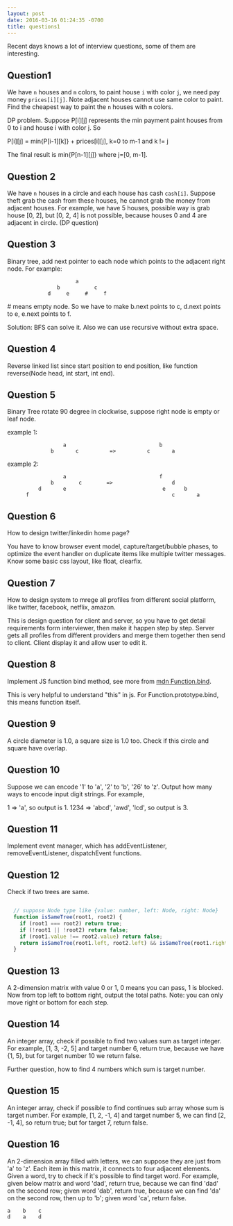 ```yaml
---
layout: post
date: 2016-03-16 01:24:35 -0700
title: questions1
---
```


Recent days knows a lot of interview questions, some of them are interesting.

## Question1
We have `n` houses and `m` colors, to paint house `i` with color `j`, we need pay money `prices[i][j]`. Note adjacent houses cannot use same color to paint. Find the cheapest way to paint the `n` houses with `m` colors.


  DP problem. Suppose P[i][j] represents the min payment paint houses from 0 to i and house i with color j. So

  P[i][j] = min{P[i-1][k]} + prices[i][j],  k=0 to m-1 and k != j

  The final result is min{P[n-1][j]} where j=[0, m-1].

## Question 2
We have `n` houses in a circle and each house has cash `cash[i]`. Suppose theft grab the cash from these houses, he cannot grab the money from adjacent houses. For example, we have 5 houses, possible way is grab house [0, 2], but [0, 2, 4] is not possible, because houses 0 and 4 are adjacent in circle. (DP question)

## Question 3
Binary tree, add next pointer to each node which points to the adjacent right node. For example:


                          a
                    b           c
                 d     e     #     f  

\# means empty node. So we have to make b.next points to c, d.next points to e, e.next points to f.

Solution: BFS can solve it. Also we can use recursive without extra space.

## Question 4
Reverse linked list since start position to end position, like function reverse(Node head, int start, int end).

## Question 5
Binary Tree rotate 90 degree in clockwise, suppose right node is empty or leaf node.

example 1:

                      a                              b
                  b       c          =>          c       a

example 2:

                      a                              f
                  b        c        =>                   d
              d       e                               e      b
          f                                              c       a

## Question 6
How to design twitter/linkedin home page?

You have to know browser event model, capture/target/bubble phases, to optimize the event handler on duplicate items like multiple twitter messages. Know some basic css layout, like float, clearfix.

## Question 7
How to design system to mrege all profiles from different social platform, like twitter, facebook, netflix, amazon.

This is design question for client and server, so you have to get detail requirements form interviewer, then make it happen step by step. Server gets all profiles from different providers and merge them together then send to client. Client display it and allow user to edit it.

## Question 8
Implement JS function bind method, see more from [mdn Function.bind](https://developer.mozilla.org/en-US/docs/Web/JavaScript/Reference/Global_Objects/Function/bind).

This is very helpful to understand "this" in js. For Function.prototype.bind, this means function itself.

## Question 9
A circle diameter is 1.0, a square size is 1.0 too. Check if this circle and square have overlap.

## Question 10
Suppose we can encode '1' to 'a', '2' to 'b', '26' to 'z'. Output how many ways to encode input digit strings. For example,

1 => 'a', so output is 1.
1234 => 'abcd', 'awd', 'lcd', so output is 3.

## Question 11
Implement event manager, which has addEventListener, removeEventListener, dispatchEvent functions.

## Question 12
Check if two trees are same.

```JavaScript

  // suppose Node type like {value: number, left: Node, right: Node}
  function isSameTree(root1, root2) {
    if (root1 === root2) return true;
    if (!root1 || !root2) return false;
    if (root1.value !== root2.value) return false;
    return isSameTree(root1.left, root2.left) && isSameTree(root1.right, root2.right);
  }

```

## Question 13
A 2-dimension matrix with value 0 or 1, 0 means you can pass, 1 is blocked. Now from top left to bottom right, output the total paths. Note: you can only move right or bottom for each step.

## Question 14
An integer array, check if possible to find two values sum as target integer. For example, [1, 3, -2, 5] and target number 6, return true, because we have {1, 5}, but for target number 10 we return false.

Further question, how to find 4 numbers which sum is target number.

## Question 15
An integer array, check if possible to find continues sub array whose sum is target number. For example, [1, 2, -1, 4] and target number 5, we can find [2, -1, 4], so return true; but for target 7, return false.

## Question 16
An 2-dimension array filled with letters, we can suppose they are just from 'a' to 'z'. Each item in this matrix, it connects to four adjacent elements. Given a word, try to check if it's possible to find target word. For example, given below matrix and word 'dad', return true, because we can find 'dad' on the second row; given word 'dab', return true, because we can find 'da' on the second row, then up to 'b'; given word 'ca', return false.

    a    b    c
    d    a    d
